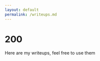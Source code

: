 ```yaml
---
layout: default
permalink: /writeups.md
---
```


<h1 id="200">200</h1>

<p>Here are my writeups, feel free to use them</p>


